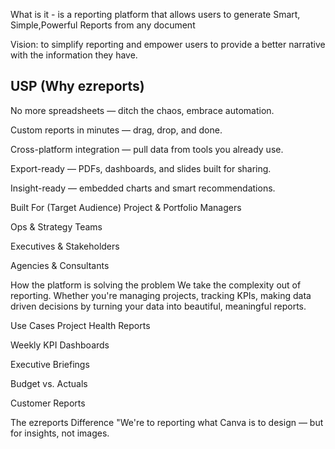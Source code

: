 
What is it - is a reporting platform that allows users to generate Smart, Simple,Powerful Reports from any document 

Vision: to simplify reporting and empower users to provide a  better narrative  with the information they have. 

USP (Why ezreports)
-  
No more spreadsheets — ditch the chaos, embrace automation.

Custom reports in minutes — drag, drop, and done.

Cross-platform integration — pull data from tools you already use.

Export-ready — PDFs, dashboards, and slides built for sharing.

Insight-ready — embedded charts and smart recommendations.

Built For (Target Audience)
Project & Portfolio Managers

Ops & Strategy Teams

Executives & Stakeholders

Agencies & Consultants

How the platform is solving the problem
We take the complexity out of reporting. Whether you're managing projects, tracking KPIs, making data driven decisions by turning your data into beautiful, meaningful reports.


Use Cases
Project Health Reports

Weekly KPI Dashboards

Executive Briefings

Budget vs. Actuals

Customer Reports

 The ezreports Difference
"We're to reporting what Canva is to design — but for insights, not images.